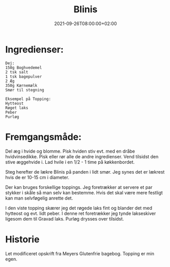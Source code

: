 ﻿---
title: "Blinis"
date: 2021-09-26T08:00:00+02:00
draft: false
---
# Ingredienser:

	Dej:
	150g Boghvedemel
	2 tsk salt
	1 tsk bagepulver
	2 Æg
	350g Kærnemælk
	Smør til stegning

	Eksempel på Topping:
	Hytteost
	Røget laks
	Peber
	Purløg

# Fremgangsmåde:

Del æg i hvide og blomme. Pisk hviden stiv evt. med en dråbe hvidvinsedikke. Pisk eller rør alle de andre ingredienser.
Vend tilsidst den stive æggehvide i. Lad hvile i en 1/2 - 1 time på køkkenbordet. 

Steg herefter de lækre Blinis på panden i lidt smør. Jeg synes det er lækrest hvis de er 10-15 cm i diameter.

Der kan bruges forskellige toppings. Jeg foretrækker at servere et par stykker i skåle så man selv kan bestemme.
Hvis det skal være mere festligt kan man selvføgelig anrette det.

I den viste topping skærer jeg det røgede laks fint og blander det med hytteost og evt. lidt peber.
I denne ret foretrækker jeg tynde lakseskiver ligesom dem til Gravad laks. Purløg drysses over tilsidst.

# Historie

Let modificeret opskrift fra Meyers Glutenfrie bagebog. Topping er min egen.